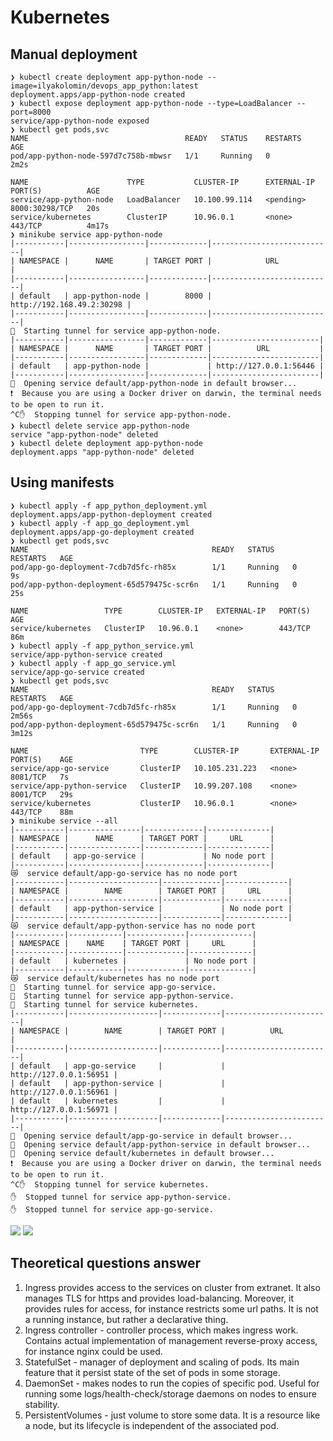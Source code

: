 # Kubernetes

## Manual deployment


```shell
❯ kubectl create deployment app-python-node --image=ilyakolomin/devops_app_python:latest
deployment.apps/app-python-node created
❯ kubectl expose deployment app-python-node --type=LoadBalancer --port=8000
service/app-python-node exposed
❯ kubectl get pods,svc
NAME                                   READY   STATUS    RESTARTS   AGE
pod/app-python-node-597d7c758b-mbwsr   1/1     Running   0          2m2s

NAME                      TYPE           CLUSTER-IP      EXTERNAL-IP   PORT(S)          AGE
service/app-python-node   LoadBalancer   10.100.99.114   <pending>     8000:30298/TCP   20s
service/kubernetes        ClusterIP      10.96.0.1       <none>        443/TCP          4m17s
❯ minikube service app-python-node
|-----------|-----------------|-------------|---------------------------|
| NAMESPACE |      NAME       | TARGET PORT |            URL            |
|-----------|-----------------|-------------|---------------------------|
| default   | app-python-node |        8000 | http://192.168.49.2:30298 |
|-----------|-----------------|-------------|---------------------------|
🏃  Starting tunnel for service app-python-node.
|-----------|-----------------|-------------|------------------------|
| NAMESPACE |      NAME       | TARGET PORT |          URL           |
|-----------|-----------------|-------------|------------------------|
| default   | app-python-node |             | http://127.0.0.1:56446 |
|-----------|-----------------|-------------|------------------------|
🎉  Opening service default/app-python-node in default browser...
❗  Because you are using a Docker driver on darwin, the terminal needs to be open to run it.
^C✋  Stopping tunnel for service app-python-node.
❯ kubectl delete service app-python-node
service "app-python-node" deleted
❯ kubectl delete deployment app-python-node
deployment.apps "app-python-node" deleted
```

## Using manifests

```shell
❯ kubectl apply -f app_python_deployment.yml
deployment.apps/app-python-deployment created
❯ kubectl apply -f app_go_deployment.yml
deployment.apps/app-go-deployment created
❯ kubectl get pods,svc
NAME                                         READY   STATUS    RESTARTS   AGE
pod/app-go-deployment-7cdb7d5fc-rh85x        1/1     Running   0          9s
pod/app-python-deployment-65d579475c-scr6n   1/1     Running   0          25s

NAME                 TYPE        CLUSTER-IP   EXTERNAL-IP   PORT(S)   AGE
service/kubernetes   ClusterIP   10.96.0.1    <none>        443/TCP   86m
❯ kubectl apply -f app_python_service.yml
service/app-python-service created
❯ kubectl apply -f app_go_service.yml
service/app-go-service created
❯ kubectl get pods,svc
NAME                                         READY   STATUS    RESTARTS   AGE
pod/app-go-deployment-7cdb7d5fc-rh85x        1/1     Running   0          2m56s
pod/app-python-deployment-65d579475c-scr6n   1/1     Running   0          3m12s

NAME                         TYPE        CLUSTER-IP       EXTERNAL-IP   PORT(S)    AGE
service/app-go-service       ClusterIP   10.105.231.223   <none>        8081/TCP   7s
service/app-python-service   ClusterIP   10.99.207.108    <none>        8001/TCP   29s
service/kubernetes           ClusterIP   10.96.0.1        <none>        443/TCP    88m
❯ minikube service --all
|-----------|----------------|-------------|--------------|
| NAMESPACE |      NAME      | TARGET PORT |     URL      |
|-----------|----------------|-------------|--------------|
| default   | app-go-service |             | No node port |
|-----------|----------------|-------------|--------------|
😿  service default/app-go-service has no node port
|-----------|--------------------|-------------|--------------|
| NAMESPACE |        NAME        | TARGET PORT |     URL      |
|-----------|--------------------|-------------|--------------|
| default   | app-python-service |             | No node port |
|-----------|--------------------|-------------|--------------|
😿  service default/app-python-service has no node port
|-----------|------------|-------------|--------------|
| NAMESPACE |    NAME    | TARGET PORT |     URL      |
|-----------|------------|-------------|--------------|
| default   | kubernetes |             | No node port |
|-----------|------------|-------------|--------------|
😿  service default/kubernetes has no node port
🏃  Starting tunnel for service app-go-service.
🏃  Starting tunnel for service app-python-service.
🏃  Starting tunnel for service kubernetes.
|-----------|--------------------|-------------|------------------------|
| NAMESPACE |        NAME        | TARGET PORT |          URL           |
|-----------|--------------------|-------------|------------------------|
| default   | app-go-service     |             | http://127.0.0.1:56951 |
| default   | app-python-service |             | http://127.0.0.1:56961 |
| default   | kubernetes         |             | http://127.0.0.1:56971 |
|-----------|--------------------|-------------|------------------------|
🎉  Opening service default/app-go-service in default browser...
🎉  Opening service default/app-python-service in default browser...
🎉  Opening service default/kubernetes in default browser...
❗  Because you are using a Docker driver on darwin, the terminal needs to be open to run it.
^C✋  Stopping tunnel for service kubernetes.
✋  Stopped tunnel for service app-python-service.
✋  Stopped tunnel for service app-go-service.
```

![](https://i.imgur.com/uqgiBIh.png)
![](https://i.imgur.com/5k0Wjpj.png)

## Theoretical questions answer

1. Ingress provides access to the services on cluster from extranet. It also manages TLS for https and provides load-balancing.
Moreover, it provides rules for access, for instance restricts some url paths. It is not a running instance, but rather a 
declarative thing.
2. Ingress controller - controller process, which makes ingress work. Contains actual implementation of management
reverse-proxy access, for instance nginx could be used.
3. StatefulSet - manager of deployment and scaling of pods. Its main feature that it persist state of the set of pods in some storage.
4. DaemonSet - makes nodes to run the copies of specific pod. Useful for running some logs/health-check/storage daemons on nodes to ensure 
stability.
5. PersistentVolumes - just volume to store some data. It is a resource like a node, but its lifecycle is independent of the associated pod. 